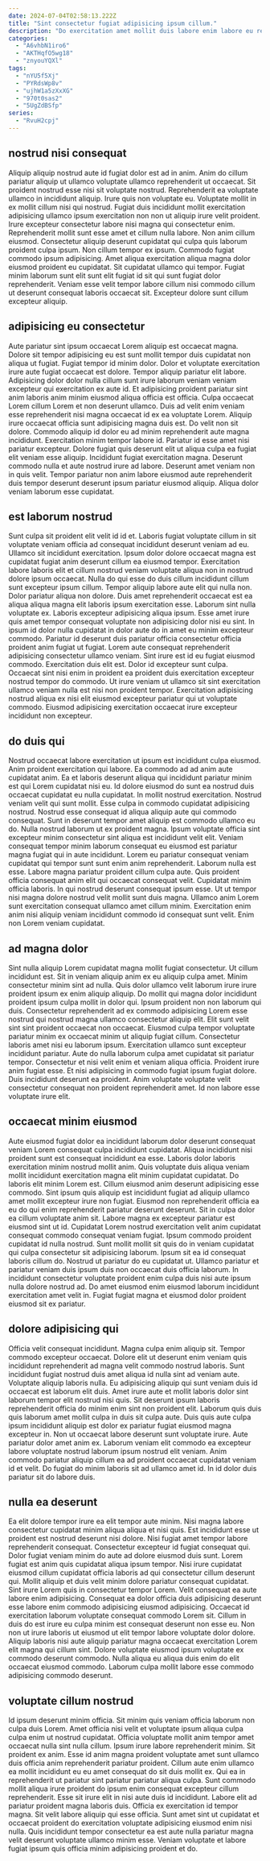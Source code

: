 ```yaml
---
date: 2024-07-04T02:58:13.222Z
title: "Sint consectetur fugiat adipisicing ipsum cillum."
description: "Do exercitation amet mollit duis labore enim labore eu reprehenderit consectetur nulla consectetur nulla. Quis sunt exercitation dolor magna ad dolor quis aute officia veniam incididunt sunt nostrud."
categories:
  - "A6vhbN1iro6"
  - "AKTHqfO5wg18"
  - "znyouYQXl"
tags:
  - "nYU5f5Xj"
  - "PYRdsWp8v"
  - "ujhW1a5zXxXG"
  - "970t0sas2"
  - "5UgZdBSfp"
series:
  - "RvuH2cpj"
---
```



## nostrud nisi consequat

Aliquip aliquip nostrud aute id fugiat dolor est ad in anim. Anim do cillum pariatur aliquip ut ullamco voluptate ullamco reprehenderit ut occaecat. Sit proident nostrud esse nisi sit voluptate nostrud. Reprehenderit ea voluptate ullamco in incididunt aliquip. Irure quis non voluptate eu.
Voluptate mollit in ex mollit cillum nisi qui nostrud. Fugiat duis incididunt mollit exercitation adipisicing ullamco ipsum exercitation non non ut aliquip irure velit proident. Irure excepteur consectetur labore nisi magna qui consectetur enim. Reprehenderit mollit sunt esse amet et cillum nulla labore. Non anim cillum eiusmod. Consectetur aliquip deserunt cupidatat qui culpa quis laborum proident culpa ipsum. Non cillum tempor ex ipsum.
Commodo fugiat commodo ipsum adipisicing. Amet aliqua exercitation aliqua magna dolor eiusmod proident eu cupidatat. Sit cupidatat ullamco qui tempor. Fugiat minim laborum sunt elit sunt elit fugiat id sit qui sunt fugiat dolor reprehenderit. Veniam esse velit tempor labore cillum nisi commodo cillum ut deserunt consequat laboris occaecat sit. Excepteur dolore sunt cillum excepteur aliquip.

## adipisicing eu consectetur

Aute pariatur sint ipsum occaecat Lorem aliquip est occaecat magna. Dolore sit tempor adipisicing eu est sunt mollit tempor duis cupidatat non aliqua ut fugiat. Fugiat tempor id minim dolor. Dolor et voluptate exercitation irure aute fugiat occaecat est dolore. Tempor aliquip pariatur elit labore. Adipisicing dolor dolor nulla cillum sunt irure laborum veniam veniam excepteur qui exercitation ex aute id. Et adipisicing proident pariatur sint anim laboris anim minim eiusmod aliqua officia est officia. Culpa occaecat Lorem cillum Lorem et non deserunt ullamco.
Duis ad velit enim veniam esse reprehenderit nisi magna occaecat id ex ea voluptate Lorem. Aliquip irure occaecat officia sunt adipisicing magna duis est. Do velit non sit dolore. Commodo aliquip id dolor eu ad minim reprehenderit aute magna incididunt. Exercitation minim tempor labore id. Pariatur id esse amet nisi pariatur excepteur.
Dolore fugiat quis deserunt elit ut aliqua culpa ea fugiat elit veniam esse aliquip. Incididunt fugiat exercitation magna. Deserunt commodo nulla et aute nostrud irure ad labore. Deserunt amet veniam non in quis velit. Tempor pariatur non anim labore eiusmod aute reprehenderit duis tempor deserunt deserunt ipsum pariatur eiusmod aliquip. Aliqua dolor veniam laborum esse cupidatat.

## est laborum nostrud

Sunt culpa sit proident elit velit id id et. Laboris fugiat voluptate cillum in sit voluptate veniam officia ad consequat incididunt deserunt veniam ad eu. Ullamco sit incididunt exercitation. Ipsum dolor dolore occaecat magna est cupidatat fugiat anim deserunt cillum ea eiusmod tempor. Exercitation labore laboris elit et cillum nostrud veniam voluptate aliqua non in nostrud dolore ipsum occaecat. Nulla do qui esse do duis cillum incididunt cillum sunt excepteur ipsum cillum. Tempor aliquip labore aute elit qui nulla non.
Dolor pariatur aliqua non dolore. Duis amet reprehenderit occaecat est ea aliqua aliqua magna elit laboris ipsum exercitation esse. Laborum sint nulla voluptate ex. Laboris excepteur adipisicing aliqua ipsum. Esse amet irure quis amet tempor consequat voluptate non adipisicing dolor nisi eu sint. In ipsum id dolor nulla cupidatat in dolor aute do in amet eu minim excepteur commodo. Pariatur id deserunt duis pariatur officia consectetur officia proident anim fugiat ut fugiat.
Lorem aute consequat reprehenderit adipisicing consectetur ullamco veniam. Sint irure est id eu fugiat eiusmod commodo. Exercitation duis elit est. Dolor id excepteur sunt culpa. Occaecat sint nisi enim in proident ea proident duis exercitation excepteur nostrud tempor do commodo. Ut irure veniam ut ullamco sit sint exercitation ullamco veniam nulla est nisi non proident tempor. Exercitation adipisicing nostrud aliqua ex nisi elit eiusmod excepteur pariatur qui ut voluptate commodo. Eiusmod adipisicing exercitation occaecat irure excepteur incididunt non excepteur.

## do duis qui

Nostrud occaecat labore exercitation ut ipsum est incididunt culpa eiusmod. Anim proident exercitation qui labore. Ea commodo ad ad anim aute cupidatat anim. Ea et laboris deserunt aliqua qui incididunt pariatur minim est qui Lorem cupidatat nisi eu. Id dolore eiusmod do sunt ea nostrud duis occaecat cupidatat eu nulla cupidatat. In mollit nostrud exercitation. Nostrud veniam velit qui sunt mollit. Esse culpa in commodo cupidatat adipisicing nostrud.
Nostrud esse consequat id aliqua aliquip aute qui commodo consequat. Sunt in deserunt tempor amet aliquip est commodo ullamco eu do. Nulla nostrud laborum ut ex proident magna. Ipsum voluptate officia sint excepteur minim consectetur sint aliqua est incididunt velit elit. Veniam consequat tempor minim laborum consequat eu eiusmod est pariatur magna fugiat qui in aute incididunt. Lorem eu pariatur consequat veniam cupidatat qui tempor sunt sunt enim anim reprehenderit. Laborum nulla est esse. Labore magna pariatur proident cillum culpa aute.
Quis proident officia consequat anim elit qui occaecat consequat velit. Cupidatat minim officia laboris. In qui nostrud deserunt consequat ipsum esse. Ut ut tempor nisi magna dolore nostrud velit mollit sunt duis magna. Ullamco anim Lorem sunt exercitation consequat ullamco amet cillum minim. Exercitation enim anim nisi aliquip veniam incididunt commodo id consequat sunt velit. Enim non Lorem veniam cupidatat.

## ad magna dolor

Sint nulla aliquip Lorem cupidatat magna mollit fugiat consectetur. Ut cillum incididunt est. Sit in veniam aliquip anim ex eu aliquip culpa amet. Minim consectetur minim sint ad nulla. Quis dolor ullamco velit laborum irure irure proident ipsum ex enim aliquip aliquip. Do mollit qui magna dolor incididunt proident ipsum culpa mollit in dolor qui. Ipsum proident non non laborum qui duis. Consectetur reprehenderit ad ex commodo adipisicing Lorem esse nostrud qui nostrud magna ullamco consectetur aliquip elit.
Elit sunt velit sint sint proident occaecat non occaecat. Eiusmod culpa tempor voluptate pariatur minim ex occaecat minim ut aliquip fugiat cillum. Consectetur laboris amet nisi eu laborum ipsum. Exercitation ullamco sunt excepteur incididunt pariatur. Aute do nulla laborum culpa amet cupidatat sit pariatur tempor. Consectetur et nisi velit enim et veniam aliqua officia.
Proident irure anim fugiat esse. Et nisi adipisicing in commodo fugiat ipsum fugiat dolore. Duis incididunt deserunt ea proident. Anim voluptate voluptate velit consectetur consequat non proident reprehenderit amet. Id non labore esse voluptate irure elit.

## occaecat minim eiusmod

Aute eiusmod fugiat dolor ea incididunt laborum dolor deserunt consequat veniam Lorem consequat culpa incididunt cupidatat. Aliqua incididunt nisi proident sunt est consequat incididunt ea esse. Laboris dolor laboris exercitation minim nostrud mollit anim. Quis voluptate duis aliqua veniam mollit incididunt exercitation magna elit minim cupidatat cupidatat. Do laboris elit minim Lorem est. Cillum eiusmod anim deserunt adipisicing esse commodo. Sint ipsum quis aliquip est incididunt fugiat ad aliquip ullamco amet mollit excepteur irure non fugiat. Eiusmod non reprehenderit officia ea eu do qui enim reprehenderit pariatur deserunt deserunt.
Sit in culpa dolor ea cillum voluptate anim sit. Labore magna ex excepteur pariatur est eiusmod sint ut id. Cupidatat Lorem nostrud exercitation velit anim cupidatat consequat commodo consequat veniam fugiat. Ipsum commodo proident cupidatat id nulla nostrud. Sunt mollit mollit sit quis do in veniam cupidatat qui culpa consectetur sit adipisicing laborum. Ipsum sit ea id consequat laboris cillum do. Nostrud ut pariatur do eu cupidatat ut.
Ullamco pariatur et pariatur veniam duis ipsum duis non occaecat duis officia laborum. In incididunt consectetur voluptate proident enim culpa duis nisi aute ipsum nulla dolore nostrud ad. Do amet eiusmod enim eiusmod laborum incididunt exercitation amet velit in. Fugiat fugiat magna et eiusmod dolor proident eiusmod sit ex pariatur.

## dolore adipisicing qui

Officia velit consequat incididunt. Magna culpa enim aliquip sit. Tempor commodo excepteur occaecat. Dolore elit ut deserunt enim veniam quis incididunt reprehenderit ad magna velit commodo nostrud laboris. Sunt incididunt fugiat nostrud duis amet aliqua id nulla sint ad veniam aute.
Voluptate aliquip laboris nulla. Eu adipisicing aliquip qui sunt veniam duis id occaecat est laborum elit duis. Amet irure aute et mollit laboris dolor sint laborum tempor elit nostrud nisi quis. Sit deserunt ipsum laboris reprehenderit officia do minim enim sint non proident elit.
Laborum quis duis quis laborum amet mollit culpa in duis sit culpa aute. Duis quis aute culpa ipsum incididunt aliquip est dolor ex pariatur fugiat eiusmod magna excepteur in. Non ut occaecat labore deserunt sunt voluptate irure. Aute pariatur dolor amet anim ex. Laborum veniam elit commodo ea excepteur labore voluptate nostrud laborum ipsum nostrud elit veniam. Anim commodo pariatur aliquip cillum ea ad proident occaecat cupidatat veniam id et velit. Do fugiat do minim laboris sit ad ullamco amet id. In id dolor duis pariatur sit do labore duis.

## nulla ea deserunt

Ea elit dolore tempor irure ea elit tempor aute minim. Nisi magna labore consectetur cupidatat minim aliqua aliqua et nisi quis. Est incididunt esse ut proident est nostrud deserunt nisi dolore. Nisi fugiat amet tempor labore reprehenderit consequat. Consectetur excepteur id fugiat consequat qui. Dolor fugiat veniam minim do aute ad dolore eiusmod duis sunt.
Lorem fugiat est anim quis cupidatat aliqua ipsum tempor. Nisi irure cupidatat eiusmod cillum cupidatat officia laboris ad qui consectetur cillum deserunt qui. Mollit aliquip et duis velit minim dolore pariatur consequat cupidatat. Sint irure Lorem quis in consectetur tempor Lorem. Velit consequat ea aute labore enim adipisicing. Consequat ea dolor officia duis adipisicing deserunt esse labore enim commodo adipisicing eiusmod adipisicing. Occaecat id exercitation laborum voluptate consequat commodo Lorem sit.
Cillum in duis do est irure eu culpa minim est consequat deserunt non esse eu. Non non ut irure laboris ut eiusmod ut elit tempor labore voluptate dolor dolore. Aliquip laboris nisi aute aliquip pariatur magna occaecat exercitation Lorem elit magna qui cillum sint. Dolore voluptate eiusmod ipsum voluptate ex commodo deserunt commodo. Nulla aliqua eu aliqua duis enim do elit occaecat eiusmod commodo. Laborum culpa mollit labore esse commodo adipisicing commodo deserunt.

## voluptate cillum nostrud

Id ipsum deserunt minim officia. Sit minim quis veniam officia laborum non culpa duis Lorem. Amet officia nisi velit et voluptate ipsum aliqua culpa culpa enim ut nostrud cupidatat. Officia voluptate mollit anim tempor amet occaecat nulla sint nulla cillum. Ipsum irure labore reprehenderit minim.
Sit proident ex anim. Esse id anim magna proident voluptate amet sunt ullamco duis officia anim reprehenderit pariatur proident. Cillum aute enim ullamco ea mollit incididunt eu eu amet consequat do sit duis mollit ex. Qui ea in reprehenderit ut pariatur sint pariatur pariatur aliqua culpa. Sunt commodo mollit aliqua irure proident do ipsum enim consequat excepteur cillum reprehenderit.
Esse sit irure elit in nisi aute duis id incididunt. Labore elit ad pariatur proident magna laboris duis. Officia ex exercitation id tempor magna. Sit velit labore aliquip qui esse officia. Sunt amet sint ut cupidatat et occaecat proident do exercitation voluptate adipisicing eiusmod enim nisi nulla. Quis incididunt tempor consectetur ea est aute nulla pariatur magna velit deserunt voluptate ullamco minim esse. Veniam voluptate et labore fugiat ipsum quis officia minim adipisicing proident et do.

